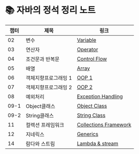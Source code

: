 # 📚 자바의 정석 정리 노트

| 챕터 | 제목 | 링크 |
|------|------|------|
| 02 | 변수   | [Variable](docs/02-변수.md) |
| 03 | 연산자  | [Operator](docs/03-연산자.md) |
| 04 | 조건문과 반복문 | [Control Flow](docs/04-조건문과_반복문.md) |
| 05 | 배열 | [Array](docs/05-배열.md) |
| 06 | 객체지향프로그래밍 1 | [OOP 1](docs/06-객체지향프로그래밍1.md) |
| 07 | 객체지향프로그래밍 2 | [OOP 2](docs/07-객체지향프로그래밍2.md) |
| 08 | 예외처리 | [Exception Handling](docs/08-예외처리.md) |
| 09-1 | Object클래스 | [Object Class](docs/09_1-Object클래스.md) |
| 09-2 | String클래스 | [String Class](docs/09_2-String클래스.md) |
| 11 | 컬렉션 프레임워크 | [Collections Framework](docs/11-컬렉션프레임워크.md) |
| 12 | 지네릭스 | [Generics](docs/12-지네릭스.md) |
| 14 | 람다와 스트림 | [Lambda & stream](docs/14-람다와_스트림.md) |